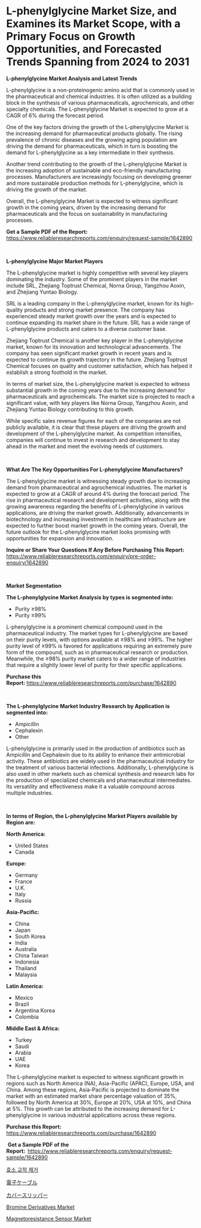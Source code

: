 <p><h1>L-phenylglycine Market Size, and Examines its Market Scope, with a Primary Focus on Growth Opportunities, and Forecasted Trends Spanning from 2024 to 2031</h1></p><p><strong>L-phenylglycine Market Analysis and Latest Trends</strong></p>
<p><p>L-phenylglycine is a non-proteinogenic amino acid that is commonly used in the pharmaceutical and chemical industries. It is often utilized as a building block in the synthesis of various pharmaceuticals, agrochemicals, and other specialty chemicals. The L-phenylglycine Market is expected to grow at a CAGR of 6% during the forecast period.</p><p>One of the key factors driving the growth of the L-phenylglycine Market is the increasing demand for pharmaceutical products globally. The rising prevalence of chronic diseases and the growing aging population are driving the demand for pharmaceuticals, which in turn is boosting the demand for L-phenylglycine as a key intermediate in their synthesis.</p><p>Another trend contributing to the growth of the L-phenylglycine Market is the increasing adoption of sustainable and eco-friendly manufacturing processes. Manufacturers are increasingly focusing on developing greener and more sustainable production methods for L-phenylglycine, which is driving the growth of the market.</p><p>Overall, the L-phenylglycine Market is expected to witness significant growth in the coming years, driven by the increasing demand for pharmaceuticals and the focus on sustainability in manufacturing processes.</p></p>
<p><strong>Get a Sample PDF of the Report:&nbsp;</strong> <a href="https://www.reliableresearchreports.com/enquiry/request-sample/1642890">https://www.reliableresearchreports.com/enquiry/request-sample/1642890</a></p>
<p>&nbsp;</p>
<p><strong>L-phenylglycine Major Market Players</strong></p>
<p><p>The L-phenylglycine market is highly competitive with several key players dominating the industry. Some of the prominent players in the market include SRL, Zhejiang Toptrust Chemical, Norna Group, Yangzhou Aoxin, and Zhejiang Yuntao Biology.</p><p>SRL is a leading company in the L-phenylglycine market, known for its high-quality products and strong market presence. The company has experienced steady market growth over the years and is expected to continue expanding its market share in the future. SRL has a wide range of L-phenylglycine products and caters to a diverse customer base.</p><p>Zhejiang Toptrust Chemical is another key player in the L-phenylglycine market, known for its innovation and technological advancements. The company has seen significant market growth in recent years and is expected to continue its growth trajectory in the future. Zhejiang Toptrust Chemical focuses on quality and customer satisfaction, which has helped it establish a strong foothold in the market.</p><p>In terms of market size, the L-phenylglycine market is expected to witness substantial growth in the coming years due to the increasing demand for pharmaceuticals and agrochemicals. The market size is projected to reach a significant value, with key players like Norna Group, Yangzhou Aoxin, and Zhejiang Yuntao Biology contributing to this growth.</p><p>While specific sales revenue figures for each of the companies are not publicly available, it is clear that these players are driving the growth and development of the L-phenylglycine market. As competition intensifies, companies will continue to invest in research and development to stay ahead in the market and meet the evolving needs of customers.</p></p>
<p>&nbsp;</p>
<p><strong>What Are The Key Opportunities For L-phenylglycine Manufacturers?</strong></p>
<p><p>The L-phenylglycine market is witnessing steady growth due to increasing demand from pharmaceutical and agrochemical industries. The market is expected to grow at a CAGR of around 4% during the forecast period. The rise in pharmaceutical research and development activities, along with the growing awareness regarding the benefits of L-phenylglycine in various applications, are driving the market growth. Additionally, advancements in biotechnology and increasing investment in healthcare infrastructure are expected to further boost market growth in the coming years. Overall, the future outlook for the L-phenylglycine market looks promising with opportunities for expansion and innovation.</p></p>
<p><strong>Inquire or Share Your Questions If Any Before Purchasing This Report:</strong> <a href="https://www.reliableresearchreports.com/enquiry/pre-order-enquiry/1642890">https://www.reliableresearchreports.com/enquiry/pre-order-enquiry/1642890</a></p>
<p>&nbsp;</p>
<p><strong>Market Segmentation</strong></p>
<p><strong>The L-phenylglycine Market Analysis by types is segmented into:</strong></p>
<p><ul><li>Purity ≥98%</li><li>Purity ≥99%</li></ul></p>
<p><p>L-phenylglycine is a prominent chemical compound used in the pharmaceutical industry. The market types for L-phenylglycine are based on their purity levels, with options available at ≥98% and ≥99%. The higher purity level of ≥99% is favored for applications requiring an extremely pure form of the compound, such as in pharmaceutical research or production. Meanwhile, the ≥98% purity market caters to a wider range of industries that require a slightly lower level of purity for their specific applications.</p></p>
<p><strong>Purchase this Report:&nbsp;</strong><a href="https://www.reliableresearchreports.com/purchase/1642890">https://www.reliableresearchreports.com/purchase/1642890</a></p>
<p>&nbsp;</p>
<p><strong>The L-phenylglycine Market Industry Research by Application is segmented into:</strong></p>
<p><ul><li>Ampicillin</li><li>Cephalexin</li><li>Other</li></ul></p>
<p><p>L-phenylglycine is primarily used in the production of antibiotics such as Ampicillin and Cephalexin due to its ability to enhance their antimicrobial activity. These antibiotics are widely used in the pharmaceutical industry for the treatment of various bacterial infections. Additionally, L-phenylglycine is also used in other markets such as chemical synthesis and research labs for the production of specialized chemicals and pharmaceutical intermediates. Its versatility and effectiveness make it a valuable compound across multiple industries.</p></p>
<p>&nbsp;</p>
<p><strong>In terms of Region, the L-phenylglycine Market Players available by Region are:</strong></p>
<p>
    <p> <strong> North America: </strong>
        <ul>
            <li>United States</li>
            <li>Canada</li>
        </ul>
        </p> 
    <p> <strong> Europe: </strong>
        <ul>
            <li>Germany</li>
            <li>France</li>
            <li>U.K.</li>
            <li>Italy</li>
            <li>Russia</li>
        </ul>
        </p> 
    <p> <strong> Asia-Pacific: </strong>
        <ul>
            <li>China</li>
            <li>Japan</li>
            <li>South Korea</li>
            <li>India</li>
            <li>Australia</li>
            <li>China Taiwan</li>
            <li>Indonesia</li>
            <li>Thailand</li>
            <li>Malaysia</li>
        </ul>
        </p> 
    <p> <strong> Latin America: </strong>
        <ul>
            <li>Mexico</li>
            <li>Brazil</li>
            <li>Argentina Korea</li>
            <li>Colombia</li>
        </ul>
        </p> 
    <p> <strong> Middle East & Africa: </strong>
        <ul>
            <li>Turkey</li>
            <li>Saudi</li>
            <li>Arabia</li>
            <li>UAE</li>
            <li>Korea</li>
        </ul>
    </p>
    </p>
<p><p>The L-phenylglycine market is expected to witness significant growth in regions such as North America (NA), Asia-Pacific (APAC), Europe, USA, and China. Among these regions, Asia-Pacific is projected to dominate the market with an estimated market share percentage valuation of 35%, followed by North America at 30%, Europe at 20%, USA at 10%, and China at 5%. This growth can be attributed to the increasing demand for L-phenylglycine in various industrial applications across these regions.</p></p>
<p><strong>Purchase this Report: </strong><a href="https://www.reliableresearchreports.com/purchase/1642890">https://www.reliableresearchreports.com/purchase/1642890</a></p>
<p>&nbsp;<strong>Get a Sample PDF of the Report:&nbsp;&nbsp;</strong><a href="https://www.reliableresearchreports.com/enquiry/request-sample/1642890">https://www.reliableresearchreports.com/enquiry/request-sample/1642890</a></p>
<p><strong></strong></p>
<p><p><a href="https://medium.com/@nicolereedvwb97hdh8byvmyr/%ED%9A%A8%EC%86%8C-%EB%93%9C%EB%B8%8C%EB%A6%AC%EB%93%9C%EB%A8%BC%ED%8A%B8-%EC%8B%9C%EC%9E%A5-2031%EB%85%84%EA%B9%8C%EC%A7%80%EC%9D%98-%ED%8A%B8%EB%A0%8C%EB%93%9C-%EC%98%88%EC%B8%A1-%EB%B0%8F-%EA%B2%BD%EC%9F%81-%EB%B6%84%EC%84%9D-74fb5d8526eb">효소 교착 제거</a></p><p><a href="https://medium.com/@darniecejuarezlvzuvvkzbus/%E9%9B%BB%E5%AD%90%E3%82%B1%E3%83%BC%E3%83%96%E3%83%AB%E5%B8%82%E5%A0%B4%E3%81%AF-2031%E5%B9%B4%E3%81%BE%E3%81%A7%E3%81%AE%E5%B8%82%E5%A0%B4%E3%82%B7%E3%82%A7%E3%82%A2-%E8%A6%8F%E6%A8%A1-%E4%BA%88%E6%B8%AC%E3%82%92%E4%B8%AD%E5%BF%83%E3%81%AB%E5%B1%95%E9%96%8B%E3%81%97%E3%81%A6%E3%81%84%E3%81%BE%E3%81%99-01268c16b313">電子ケーブル</a></p><p><a href="https://medium.com/@darniecejuarezlvzuvvkzbus/%E3%82%AB%E3%83%90%E3%83%BC%E3%82%B9%E3%83%AA%E3%83%83%E3%83%91%E3%83%BC%E3%83%9E%E3%83%BC%E3%82%B1%E3%83%83%E3%83%88-%E7%A8%AE%E9%A1%9E-%E3%82%A2%E3%83%97%E3%83%AA%E3%82%B1%E3%83%BC%E3%82%B7%E3%83%A7%E3%83%B3-%E5%9C%B0%E7%90%86%E3%81%AB%E3%82%88%E3%82%8B%E5%8C%85%E6%8B%AC%E7%9A%84%E3%81%AA%E8%A9%95%E4%BE%A1-2777f07f18ee">カバースリッパー</a></p><p><a href="https://view.publitas.com/reportprime-1/bromine-derivatives-market-centers-on-aspects-such-as-market-growth-market-share-market-opportunity-and-projected-forecasts-spanning-from-2024-to-2031/">Bromine Derivatives Market</a></p><p><a href="https://view.publitas.com/reportprime-1/magnetoresistance-sensor-market-growth-market-trends-covid-19-impact-and-forecasts-for-period-from-2024-2031/">Magnetoresistance Sensor Market</a></p></p>